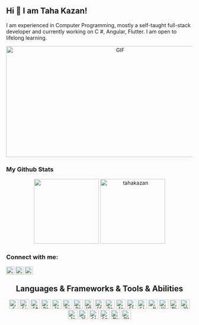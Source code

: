 ## Hi 👋 I am Taha Kazan!
I am experienced in Computer Programming, mostly a self-taught full-stack developer and currently working on C #, Angular, Flutter. I am open to lifelong learning.

<p align = "center">
<img align="center" alt="GIF" src="https://github.com/abhisheknaiidu/abhisheknaiidu/blob/master/code.gif?raw=true" width="600" height="300" />
</p>


### My Github Stats
<p align = "center">
  <img height=175 src = "https://github-readme-stats.vercel.app/api?username=TahaKazan29&show_icons=true&theme=radical&line_height=27">
  <img height=175 src = "https://github-readme-stats.vercel.app/api/top-langs?username=TahaKazan29&show_icons=true&theme=radical&locale=en&layout=compact" alt="tahakazan" />
</p>
 




### Connect with me:
[<img align="left" alt="tahakazan | LinkedIn" width="22px" src="https://cdn.jsdelivr.net/npm/simple-icons@v3/icons/linkedin.svg" />][linkedin]
[<img align="left" alt="tahakazan | Gmail" width="22px" src="https://cdn.jsdelivr.net/npm/simple-icons@v3/icons/gmail.svg" />][gmail]
[<img align="left" alt="tahakazan | Instagram" width="22px" src="https://cdn.jsdelivr.net/npm/simple-icons@v3/icons/instagram.svg" />][instagram]

<br />

[instagram]: https://www.instagram.com/tahakazan29/
[linkedin]: https://www.linkedin.com/in/taha-kazan-5869a320a/
[gmail]:mailto:tahakazantk@gmail.com

<h2 align="center">Languages & Frameworks & Tools & Abilities</h2>

<p align="center">
  <code><img title="C" height="25" src="https://github.com/zumrudu-anka/zumrudu-anka/blob/master/images/c.svg"></code>
  <code><img title="C++" height="25" src="https://github.com/zumrudu-anka/zumrudu-anka/blob/master/images/cpp.svg"></code>
  <code><img title="C#" height="25" src="https://github.com/zumrudu-anka/zumrudu-anka/blob/master/images/cSharp.svg"></code>
  <code><img title="Dart" height="25" src="https://user-images.githubusercontent.com/74051388/115268960-80294080-a143-11eb-8fb4-8f179c83e095.png"></code>
  <code><img title="Javascript" height="25" src="https://github.com/zumrudu-anka/zumrudu-anka/blob/master/images/javascript.svg"></code>
  <code><img title="Typesccript" height="25" src="https://user-images.githubusercontent.com/74051388/115267781-3d1a9d80-a142-11eb-95ce-814b8d9e9df5.png"></code>
  <code><img title="Problem Solving" height="25" src="https://github.com/zumrudu-anka/zumrudu-anka/blob/master/images/problemSolving.png"></code>
  <code><img title="HTML5" height="25" src="https://github.com/zumrudu-anka/zumrudu-anka/blob/master/images/html5.svg"></code>
  <code><img title="CSS" height="25" src="https://github.com/zumrudu-anka/zumrudu-anka/blob/master/images/css.svg"></code>
  <code><img title="BootStrap" height="25" src="https://user-images.githubusercontent.com/74051388/115268773-4bb58480-a143-11eb-867b-1a850fe3e69b.png"></code>
  <code><img title="Angular" height="25" src="https://user-images.githubusercontent.com/74051388/115267448-d9907000-a141-11eb-9cac-20e553400290.png"></code>
  <code><img title="Flutter" height="25" src="https://user-images.githubusercontent.com/74051388/115269158-b4046600-a143-11eb-8683-5f74ae221ef3.png"></code>
  <code><img title="Git" height="25" src="https://github.com/zumrudu-anka/zumrudu-anka/blob/master/images/git-original.svg"></code>
  <code><img title=".NetCore" height="25" src="https://github.com/zumrudu-anka/zumrudu-anka/blob/master/images/dotnetcore.svg"></code>
  <code><img title="Visual Studio Code" height="25" src="https://github.com/zumrudu-anka/zumrudu-anka/blob/master/images/vscode.png"></code>
  <code><img title="Microsoft Visual Studio" height="25" src="https://github.com/zumrudu-anka/zumrudu-anka/blob/master/images/visualstudio.png"></code>
  <code><img title="JQuery" height="25" src="https://github.com/zumrudu-anka/zumrudu-anka/blob/master/images/jquery-original.svg"></code>
  <code><img title="Java" height="25" src="https://github.com/zumrudu-anka/zumrudu-anka/blob/master/images/java-original.svg"></code>
  <code><img title="JSON" height="25" src="https://github.com/zumrudu-anka/zumrudu-anka/blob/master/images/json.svg"></code>
  <code><img title="GitHub" height="25" src="https://github.com/zumrudu-anka/zumrudu-anka/blob/master/images/github.svg"></code>
  <code><img title="Sql Server" height="25" src="https://user-images.githubusercontent.com/74051388/115268309-d053d300-a142-11eb-858c-1f4a3aa946a2.png"></code>
  <code><img title="MySQL" height="25" src="https://github.com/zumrudu-anka/zumrudu-anka/blob/master/images/mysql.svg"></code>
  <code><img title="PHP" height="25" src="https://github.com/zumrudu-anka/zumrudu-anka/blob/master/images/php.svg"></code>
</p>
